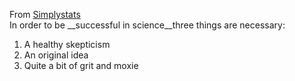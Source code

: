 From [Simplystats](https://simplystatistics.org/2012/07/09/skepticism-ideas-grit/)<br>
In order to be __successful in science__three things are necessary:
1. A healthy skepticism
2. An original idea
3. Quite a bit of grit and moxie

